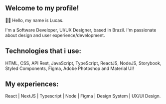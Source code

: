 
## Welcome to my profile!

🙋🏻 Hello, my name is Lucas.

I'm a Software Developer, UI/UX Designer, based in Brazil. I'm passionate about design and user experience/development.

## Technologies that i use: 

HTML, CSS, API Rest, JavaScript, TypeScript, ReactJS, NodeJS, Storybook, Styled Components, Figma, Adobe Photoshop and Material UI!

## My experiences:

 React  | NextJS | Typescript | Node | Figma | Design System | UX/UI Design.
